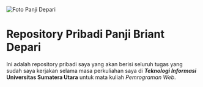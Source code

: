 ![Foto Panji Depari](https://kelas.usu.ac.id/pluginfile.php/293071/user/icon/space/f1?rev=1537125)

# Repository Pribadi Panji Briant Depari

Ini adalah repository pribadi saya yang akan berisi seluruh tugas yang sudah saya kerjakan selama masa perkuliahan saya di ***Teknologi Informasi* Universitas Sumatera Utara** untuk mata kuliah *Pemrograman Web*.
